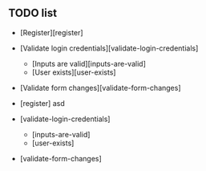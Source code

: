 ## TODO list
- [Register][register]
- [Validate login credentials][validate-login-credentials]
  - [Inputs are valid][inputs-are-valid]
  - [User exists][user-exists]
- [Validate form changes][validate-form-changes]

- [register] asd
- [validate-login-credentials]
  - [inputs-are-valid]
  - [user-exists]
- [validate-form-changes]
